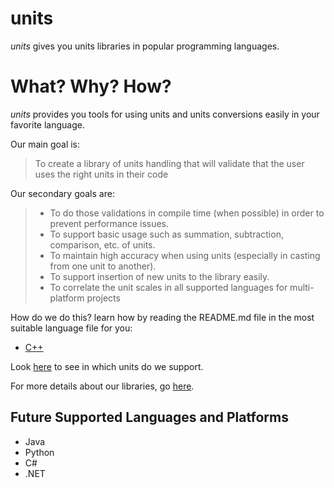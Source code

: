 # units
*units* gives you units libraries in popular programming languages.

What? Why? How?
===============

*units* provides you tools for using units and units conversions easily in your favorite language.

Our main goal is:

> To create a library of units handling that will validate that the user uses the right units in their code

Our secondary goals are:
> * To do those validations in compile time (when possible) in order to prevent performance issues.
> * To support basic usage such as summation, subtraction, comparison, etc. of units.
> * To maintain high accuracy when using units (especially in casting from one unit to another).
> * To support insertion of new units to the library easily.
> * To correlate the unit scales in all supported languages for multi-platform projects

How do we do this? learn how by reading the README.md file in the most suitable language file for you:
* [C++](units_cpp/README.md)

Look [here](supported_units.md) to see in which units do we support.

For more details about our libraries, go [here](https://github.com/saroad2/units/wiki).

## Future Supported Languages and Platforms

* Java
* Python
* C#
* .NET